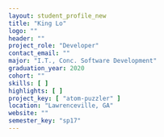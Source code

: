 ```yaml
---
layout: student_profile_new
title: "King Lo"
logo: ""
header: ""
project_role: "Developer"
contact_email: ""
major: "I.T., Conc. Software Development"
graduation_year: 2020
cohort: ""
skills: [ ]
highlights: [ ]
project_key: [ "atom-puzzler" ]
location: "Lawrenceville, GA"
website: ""
semester_key: "sp17"
---
```

